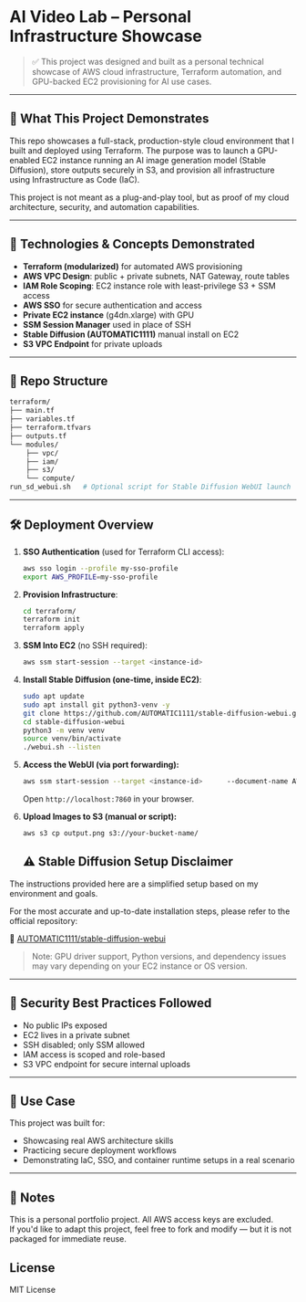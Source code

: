 
# AI Video Lab – Personal Infrastructure Showcase

> ✅ This project was designed and built as a personal technical showcase of AWS cloud infrastructure, Terraform automation, and GPU-backed EC2 provisioning for AI use cases.

---

## 🧠 What This Project Demonstrates

This repo showcases a full-stack, production-style cloud environment that I built and deployed using Terraform. The purpose was to launch a GPU-enabled EC2 instance running an AI image generation model (Stable Diffusion), store outputs securely in S3, and provision all infrastructure using Infrastructure as Code (IaC).

This project is not meant as a plug-and-play tool, but as proof of my cloud architecture, security, and automation capabilities.

---

## 🔧 Technologies & Concepts Demonstrated

- **Terraform (modularized)** for automated AWS provisioning
- **AWS VPC Design**: public + private subnets, NAT Gateway, route tables
- **IAM Role Scoping**: EC2 instance role with least-privilege S3 + SSM access
- **AWS SSO** for secure authentication and access
- **Private EC2 instance** (g4dn.xlarge) with GPU
- **SSM Session Manager** used in place of SSH
- **Stable Diffusion (AUTOMATIC1111)** manual install on EC2
- **S3 VPC Endpoint** for private uploads

---

## 📂 Repo Structure

```bash
terraform/
├── main.tf
├── variables.tf
├── terraform.tfvars
├── outputs.tf
└── modules/
    ├── vpc/
    ├── iam/
    ├── s3/
    └── compute/
run_sd_webui.sh   # Optional script for Stable Diffusion WebUI launch
```

---

## 🛠 Deployment Overview

1. **SSO Authentication** (used for Terraform CLI access):
   ```bash
   aws sso login --profile my-sso-profile
   export AWS_PROFILE=my-sso-profile
   ```

2. **Provision Infrastructure**:
   ```bash
   cd terraform/
   terraform init
   terraform apply
   ```

3. **SSM Into EC2** (no SSH required):
   ```bash
   aws ssm start-session --target <instance-id>
   ```

4. **Install Stable Diffusion (one-time, inside EC2)**:
   ```bash
   sudo apt update
   sudo apt install git python3-venv -y
   git clone https://github.com/AUTOMATIC1111/stable-diffusion-webui.git
   cd stable-diffusion-webui
   python3 -m venv venv
   source venv/bin/activate
   ./webui.sh --listen
   ```

5. **Access the WebUI (via port forwarding):**
   ```bash
   aws ssm start-session --target <instance-id>      --document-name AWS-StartPortForwardingSession      --parameters '{"portNumber":["7860"], "localPortNumber":["7860"]}'
   ```
   Open `http://localhost:7860` in your browser.

6. **Upload Images to S3 (manual or script):**
   ```bash
   aws s3 cp output.png s3://your-bucket-name/
   ```

   ## ⚠️ Stable Diffusion Setup Disclaimer

The instructions provided here are a simplified setup based on my environment and goals.

For the most accurate and up-to-date installation steps, please refer to the official repository:

🔗 [AUTOMATIC1111/stable-diffusion-webui](https://github.com/AUTOMATIC1111/stable-diffusion-webui)

> Note: GPU driver support, Python versions, and dependency issues may vary depending on your EC2 instance or OS version.

---

## 🔐 Security Best Practices Followed

- No public IPs exposed
- EC2 lives in a private subnet
- SSH disabled; only SSM allowed
- IAM access is scoped and role-based
- S3 VPC endpoint for secure internal uploads

---

## 🎯 Use Case

This project was built for:
- Showcasing real AWS architecture skills
- Practicing secure deployment workflows
- Demonstrating IaC, SSO, and container runtime setups in a real scenario

---

## 📘 Notes

This is a personal portfolio project. All AWS access keys are excluded.  
If you'd like to adapt this project, feel free to fork and modify — but it is not packaged for immediate reuse.

## License

MIT License
